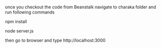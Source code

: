once you checkout the code from Beanstalk navigate to charaka folder and run following commands

npm install

node server.js

then go to browser and type http://localhost:3000
